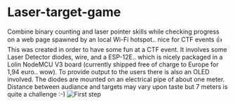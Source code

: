 # Laser-target-game
Combine binary counting and laser pointer skills while checking progress on a web page spawned by an local Wi-Fi hotspot.. nice for CTF events :+1:
This was created in order to have some fun at a CTF event. It involves some Laser Detector diodes, wire, and a ESP-12E.. which is nicely packaged in a Lolin NodeMCU V3 board (currently shipped free of charge to Europe for 1,94 euro.. wow). To provide output to the users there is also an OLED involved.
The diodes are mounted on an electrical pipe of about one meter. Distance between audiance and targets may vary upon taste but 7 meters is quite a challenge :-)
![First step](1.jpg)
